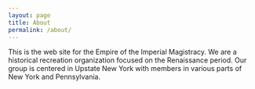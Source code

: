 ```yaml
---
layout: page
title: About
permalink: /about/
---
```

This is the web site for the Empire of the Imperial Magistracy. We are a historical recreation organization focused on the Renaissance period. Our group is centered in Upstate New York with members in various parts of New York and Pennsylvania.
